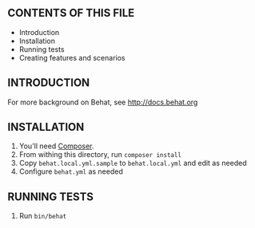 
CONTENTS OF THIS FILE
---------------------

 * Introduction
 * Installation
 * Running tests
 * Creating features and scenarios

INTRODUCTION
------------

For more background on Behat, see http://docs.behat.org

INSTALLATION
------------

1. You'll need [Composer](http://getcomposer.org).
1. From withing this directory, run `composer install`
1. Copy `behat.local.yml.sample` to `behat.local.yml` and edit as needed
1. Configure `behat.yml` as needed

RUNNING TESTS
-------------

1. Run `bin/behat`
